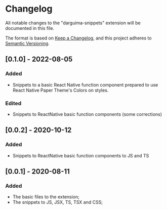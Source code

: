 # Changelog
All notable changes to the "darguima-snippets" extension will be documented in this file.

The format is based on [Keep a Changelog](https://keepachangelog.com/en/1.0.0/),
and this project adheres to [Semantic Versioning](https://semver.org/spec/v2.0.0.html).

## [0.1.0] - 2022-08-05
### Added
- Snippets to a basic React Native function component prepared to use React Native Paper Theme's Colors on styles.
### Edited
- Snippets to ReactNative basic function components (some corrections)

## [0.0.2] - 2020-10-12
### Added
- Snippets to ReactNative basic function components to JS and TS

## [0.0.1] - 2020-08-11
### Added
- The basic files to the extension;
- The snippets to JS, JSX, TS, TSX and CSS;
